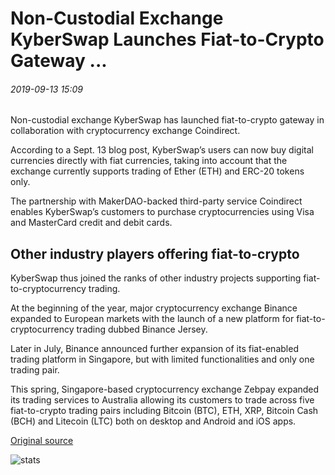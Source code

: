 # Non-Custodial Exchange KyberSwap Launches Fiat-to-Crypto Gateway ...

###### 2019-09-13 15:09

Non-custodial exchange KyberSwap has launched fiat-to-crypto gateway in collaboration with cryptocurrency exchange Coindirect.

According to a Sept. 13 blog post, KyberSwap’s users can now buy digital currencies directly with fiat currencies, taking into account that the exchange currently supports trading of Ether (ETH) and ERC-20 tokens only.

The partnership with MakerDAO-backed third-party service Coindirect enables KyberSwap’s customers to purchase cryptocurrencies using Visa and MasterCard credit and debit cards.

## Other industry players offering fiat-to-crypto

KyberSwap thus joined the ranks of other industry projects supporting fiat-to-cryptocurrency trading.

At the beginning of the year, major cryptocurrency exchange Binance expanded to European markets with the launch of a new platform for fiat-to-cryptocurrency trading dubbed Binance Jersey.

Later in July, Binance announced further expansion of its fiat-enabled trading platform in Singapore, but with limited functionalities and only one trading pair.

This spring, Singapore-based cryptocurrency exchange Zebpay expanded its trading services to Australia allowing its customers to trade across five fiat-to-crypto trading pairs including Bitcoin (BTC), ETH, XRP, Bitcoin Cash (BCH) and Litecoin (LTC) both on desktop and Android and iOS apps.

[Original source](https://cointelegraph.com/news/non-custodial-exchange-kyberswap-launches-fiat-to-crypto-gateway)

![stats](https://c.statcounter.com/11760860/0/a89fa40b/1/ "stats")